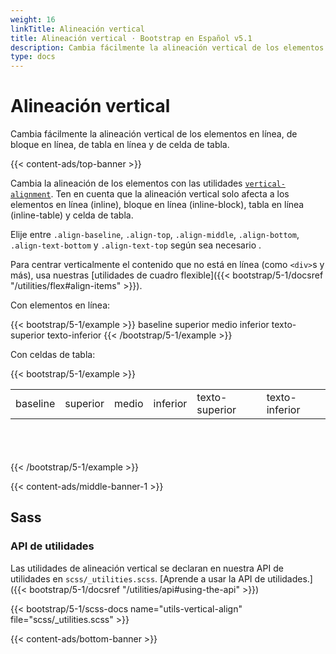 ```yaml
---
weight: 16
linkTitle: Alineación vertical
title: Alineación vertical · Bootstrap en Español v5.1
description: Cambia fácilmente la alineación vertical de los elementos en línea, de bloque en línea, de tabla en línea y de celda de tabla.
type: docs
---
```


# Alineación vertical

Cambia fácilmente la alineación vertical de los elementos en línea, de bloque en línea, de tabla en línea y de celda de tabla.

{{< content-ads/top-banner >}}

Cambia la alineación de los elementos con las utilidades [`vertical-alignment`](https://developer.mozilla.org/en-US/docs/Web/CSS/vertical-align). Ten en cuenta que la alineación vertical solo afecta a los elementos en línea (inline), bloque en línea (inline-block), tabla en línea (inline-table) y celda de tabla.

Elije entre `.align-baseline`, `.align-top`, `.align-middle`, `.align-bottom`, `.align-text-bottom` y `.align-text-top` según sea necesario .

Para centrar verticalmente el contenido que no está en línea (como `<div>`s y más), usa nuestras [utilidades de cuadro flexible]({{< bootstrap/5-1/docsref "/utilities/flex#align-items" >}}).

Con elementos en línea:

{{< bootstrap/5-1/example >}}
<span class="align-baseline">baseline</span>
<span class="align-top">superior</span>
<span class="align-middle">medio</span>
<span class="align-bottom">inferior</span>
<span class="align-text-top">texto-superior</span>
<span class="align-text-bottom">texto-inferior</span>
{{< /bootstrap/5-1/example >}}

Con celdas de tabla:

{{< bootstrap/5-1/example >}}
<table style="height: 100px;">
  <tbody>
    <tr>
      <td class="align-baseline">baseline</td>
      <td class="align-top">superior</td>
      <td class="align-middle">medio</td>
      <td class="align-bottom">inferior</td>
      <td class="align-text-top">texto-superior</td>
      <td class="align-text-bottom">texto-inferior</td>
    </tr>
  </tbody>
</table>
{{< /bootstrap/5-1/example >}}

{{< content-ads/middle-banner-1 >}}

## Sass

### API de utilidades

Las utilidades de alineación vertical se declaran en nuestra API de utilidades en `scss/_utilities.scss`. [Aprende a usar la API de utilidades.]({{< bootstrap/5-1/docsref "/utilities/api#using-the-api" >}})

{{< bootstrap/5-1/scss-docs name="utils-vertical-align" file="scss/_utilities.scss" >}}

{{< content-ads/bottom-banner >}}
